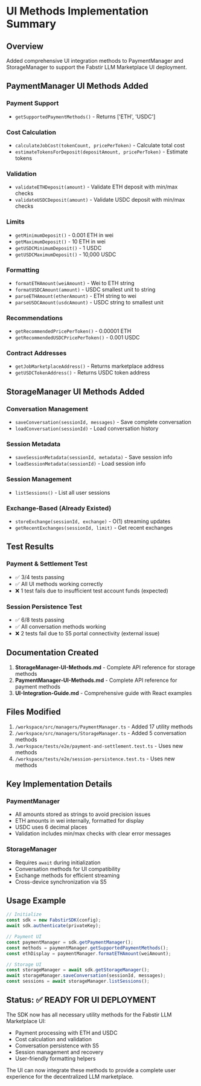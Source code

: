 # UI Methods Implementation Summary

## Overview
Added comprehensive UI integration methods to PaymentManager and StorageManager to support the Fabstir LLM Marketplace UI deployment.

## PaymentManager UI Methods Added

### Payment Support
- `getSupportedPaymentMethods()` - Returns ['ETH', 'USDC']

### Cost Calculation
- `calculateJobCost(tokenCount, pricePerToken)` - Calculate total cost
- `estimateTokensForDeposit(depositAmount, pricePerToken)` - Estimate tokens

### Validation
- `validateETHDeposit(amount)` - Validate ETH deposit with min/max checks
- `validateUSDCDeposit(amount)` - Validate USDC deposit with min/max checks

### Limits
- `getMinimumDeposit()` - 0.001 ETH in wei
- `getMaximumDeposit()` - 10 ETH in wei  
- `getUSDCMinimumDeposit()` - 1 USDC
- `getUSDCMaximumDeposit()` - 10,000 USDC

### Formatting
- `formatETHAmount(weiAmount)` - Wei to ETH string
- `formatUSDCAmount(amount)` - USDC smallest unit to string
- `parseETHAmount(etherAmount)` - ETH string to wei
- `parseUSDCAmount(usdcAmount)` - USDC string to smallest unit

### Recommendations
- `getRecommendedPricePerToken()` - 0.00001 ETH
- `getRecommendedUSDCPricePerToken()` - 0.001 USDC

### Contract Addresses
- `getJobMarketplaceAddress()` - Returns marketplace address
- `getUSDCTokenAddress()` - Returns USDC token address

## StorageManager UI Methods Added

### Conversation Management
- `saveConversation(sessionId, messages)` - Save complete conversation
- `loadConversation(sessionId)` - Load conversation history

### Session Metadata
- `saveSessionMetadata(sessionId, metadata)` - Save session info
- `loadSessionMetadata(sessionId)` - Load session info

### Session Management
- `listSessions()` - List all user sessions

### Exchange-Based (Already Existed)
- `storeExchange(sessionId, exchange)` - O(1) streaming updates
- `getRecentExchanges(sessionId, limit)` - Get recent exchanges

## Test Results

### Payment & Settlement Test
- ✅ 3/4 tests passing
- ✅ All UI methods working correctly
- ❌ 1 test fails due to insufficient test account funds (expected)

### Session Persistence Test  
- ✅ 6/8 tests passing
- ✅ All conversation methods working
- ❌ 2 tests fail due to S5 portal connectivity (external issue)

## Documentation Created

1. **StorageManager-UI-Methods.md** - Complete API reference for storage methods
2. **PaymentManager-UI-Methods.md** - Complete API reference for payment methods
3. **UI-Integration-Guide.md** - Comprehensive guide with React examples

## Files Modified

1. `/workspace/src/managers/PaymentManager.ts` - Added 17 utility methods
2. `/workspace/src/managers/StorageManager.ts` - Added 5 conversation methods
3. `/workspace/tests/e2e/payment-and-settlement.test.ts` - Uses new methods
4. `/workspace/tests/e2e/session-persistence.test.ts` - Uses new methods

## Key Implementation Details

### PaymentManager
- All amounts stored as strings to avoid precision issues
- ETH amounts in wei internally, formatted for display
- USDC uses 6 decimal places
- Validation includes min/max checks with clear error messages

### StorageManager
- Requires `await` during initialization
- Conversation methods for UI compatibility
- Exchange methods for efficient streaming
- Cross-device synchronization via S5

## Usage Example

```typescript
// Initialize
const sdk = new FabstirSDK(config);
await sdk.authenticate(privateKey);

// Payment UI
const paymentManager = sdk.getPaymentManager();
const methods = paymentManager.getSupportedPaymentMethods();
const ethDisplay = paymentManager.formatETHAmount(weiAmount);

// Storage UI
const storageManager = await sdk.getStorageManager();
await storageManager.saveConversation(sessionId, messages);
const sessions = await storageManager.listSessions();
```

## Status: ✅ READY FOR UI DEPLOYMENT

The SDK now has all necessary utility methods for the Fabstir LLM Marketplace UI:
- Payment processing with ETH and USDC
- Cost calculation and validation
- Conversation persistence with S5
- Session management and recovery
- User-friendly formatting helpers

The UI can now integrate these methods to provide a complete user experience for the decentralized LLM marketplace.